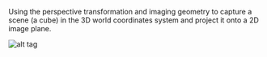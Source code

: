  Using the perspective transformation and imaging geometry to capture a scene (a cube) in the 3D world coordinates system and project it onto a 2D image plane.

 ![alt tag](https://github.com/a-ozbek/Computer-Vision/blob/master/Perspective%20Transformation%20and%20Imaging%20Geometry/output_cube.tif)